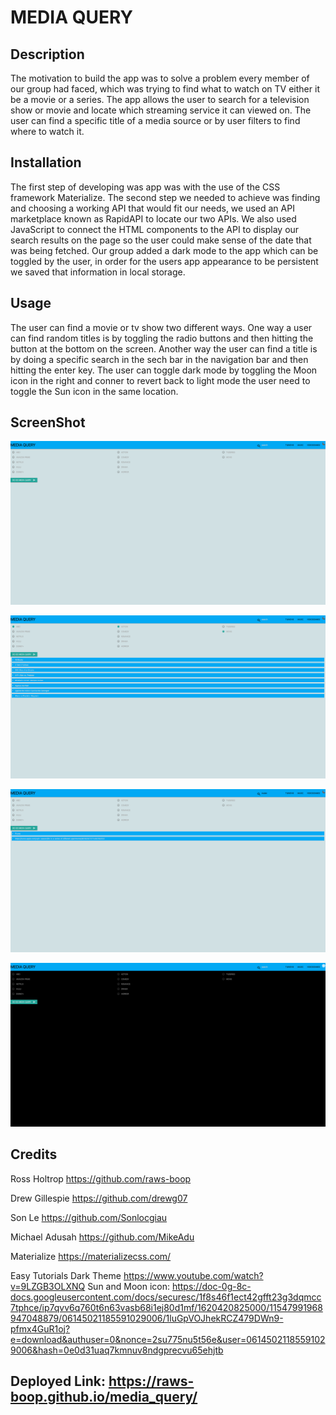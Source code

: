 # MEDIA QUERY

## Description

The motivation to build the app was to solve a problem every member of our group had faced, which was trying to find what to watch on TV either it be a movie or a series. The app allows the user to search for a television show or movie and locate which streaming service it can viewed on. The user can find a specific title of a media source or by user filters to find where to watch it. 

## Installation 

The first step of developing was app was with the use of the CSS framework Materialize. The second step we needed to achieve was finding and choosing a working API that would fit our needs, we used an API marketplace known as RapidAPI to locate our two APIs. We also used JavaScript to connect the HTML components to the API to display our search results on the page so the user could make sense of the date that was being fetched. Our group added a dark mode to the app which can be toggled by the user, in order for the users app appearance to be persistent we saved that information in local storage. 

## Usage 

The user can find a movie or tv show two different ways. One way a user can find random titles is by toggling the radio buttons and then hitting the button at the bottom on the screen. Another way the user can find a title is by doing a specific search in the sech bar in the navigation bar and then hitting the enter key. The user can toggle dark mode by toggling the Moon icon in the right and conner to revert back to light mode the user need to toggle the Sun icon in the same location. 

## ScreenShot 

![Image description](assets/images/screencapture-file-Users-michaeladusah-Projects-media-query-index-html-2021-05-07-22_33_19.png)

![Image description](assets/images/screencapture-file-Users-michaeladusah-Projects-media-query-index-html-2021-05-07-22_34_20.png)

![Image description](assets/images/screencapture-file-Users-michaeladusah-Projects-media-query-index-html-2021-05-07-22_34_58.png)

![Image description](assets/images/screencapture-file-Users-michaeladusah-Projects-media-query-index-html-2021-05-07-22_35_11.png)


## Credits 

Ross Holtrop
https://github.com/raws-boop

Drew Gillespie
https://github.com/drewg07

Son Le 
https://github.com/Sonlocgiau

Michael Adusah
https://github.com/MikeAdu

Materialize 
https://materializecss.com/

Easy Tutorials 
Dark Theme https://www.youtube.com/watch?v=9LZGB3OLXNQ
Sun and Moon icon: https://doc-0g-8c-docs.googleusercontent.com/docs/securesc/1f8s46f1ect42gfft23g3dqmcc7tphce/ip7qvv6q760t6n63vasb68i1ej80d1mf/1620420825000/11547991968947048879/06145021185591029006/1luGpVOJhekRCZ479DWn9-pfmx4GuR1oj?e=download&authuser=0&nonce=2su775nu5t56e&user=06145021185591029006&hash=0e0d31uaq7kmnuv8ndgprecvu65ehjtb

## Deployed Link: https://raws-boop.github.io/media_query/
